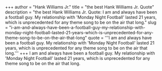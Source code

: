 +++
author = "Hank Williams Jr."
title = "the best Hank Williams Jr. Quote"
description = "the best Hank Williams Jr. Quote: I am and always have been a football guy. My relationship with 'Monday Night Football' lasted 21 years, which is unprecedented for any theme song to be on the air that long."
slug = "i-am-and-always-have-been-a-football-guy-my-relationship-with-monday-night-football-lasted-21-years-which-is-unprecedented-for-any-theme-song-to-be-on-the-air-that-long"
quote = '''I am and always have been a football guy. My relationship with 'Monday Night Football' lasted 21 years, which is unprecedented for any theme song to be on the air that long.'''
+++
I am and always have been a football guy. My relationship with 'Monday Night Football' lasted 21 years, which is unprecedented for any theme song to be on the air that long.
